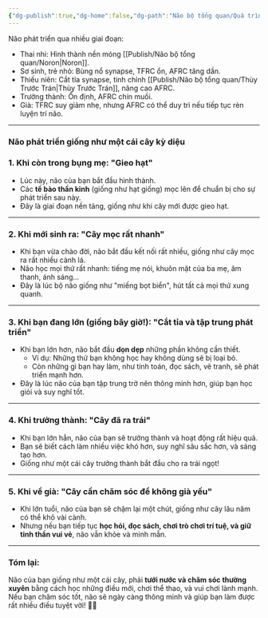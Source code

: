 ```yaml
---
{"dg-publish":true,"dg-home":false,"dg-path":"Não bộ tổng quan/Quá trình phát triển não.md","permalink":"/nao-bo-tong-quan/qua-trinh-phat-trien-nao/","dgPassFrontmatter":true,"noteIcon":"","created":"2025-01-01T22:47:22.351+07:00","updated":"2025-01-12T10:23:50.288+07:00"}
---
```


Não phát triển qua nhiều giai đoạn:  
- Thai nhi: Hình thành nền móng [[Publish/Não bộ tổng quan/Noron\|Noron]].
- Sơ sinh, trẻ nhỏ: Bùng nổ synapse, TFRC ổn, AFRC tăng dần.
- Thiếu niên: Cắt tỉa synapse, tinh chỉnh [[Publish/Não bộ tổng quan/Thùy Trước Trán\|Thùy Trước Trán]], nâng cao AFRC.
- Trưởng thành: Ổn định, AFRC chín muồi.
- Già: TFRC suy giảm nhẹ, nhưng AFRC có thể duy trì nếu tiếp tục rèn luyện trí não.
---
### **Não phát triển giống như một cái cây kỳ diệu**

### **1. Khi còn trong bụng mẹ: "Gieo hạt"**

- Lúc này, não của bạn bắt đầu hình thành.
- Các **tế bào thần kinh** (giống như hạt giống) mọc lên để chuẩn bị cho sự phát triển sau này.
- Đây là giai đoạn nền tảng, giống như khi cây mới được gieo hạt.

---

### **2. Khi mới sinh ra: "Cây mọc rất nhanh"**

- Khi bạn vừa chào đời, não bắt đầu kết nối rất nhiều, giống như cây mọc ra rất nhiều cành lá.
- Não học mọi thứ rất nhanh: tiếng mẹ nói, khuôn mặt của ba mẹ, âm thanh, ánh sáng...
- Đây là lúc bộ não giống như "miếng bọt biển", hút tất cả mọi thứ xung quanh.

---

### **3. Khi bạn đang lớn (giống bây giờ!): "Cắt tỉa và tập trung phát triển"**

- Khi bạn lớn hơn, não bắt đầu **dọn dẹp** những phần không cần thiết.
    - Ví dụ: Những thứ bạn không học hay không dùng sẽ bị loại bỏ.
    - Còn những gì bạn hay làm, như tính toán, đọc sách, vẽ tranh, sẽ phát triển mạnh hơn.
- Đây là lúc não của bạn tập trung trở nên thông minh hơn, giúp bạn học giỏi và suy nghĩ tốt.

---

### **4. Khi trưởng thành: "Cây đã ra trái"**

- Khi bạn lớn hẳn, não của bạn sẽ trưởng thành và hoạt động rất hiệu quả.
- Bạn sẽ biết cách làm nhiều việc khó hơn, suy nghĩ sâu sắc hơn, và sáng tạo hơn.
- Giống như một cái cây trưởng thành bắt đầu cho ra trái ngọt!

---

### **5. Khi về già: "Cây cần chăm sóc để không già yếu"**

- Khi lớn tuổi, não của bạn sẽ chậm lại một chút, giống như cây lâu năm có thể khô vài cành.
- Nhưng nếu bạn tiếp tục **học hỏi, đọc sách, chơi trò chơi trí tuệ, và giữ tinh thần vui vẻ**, não vẫn khỏe và minh mẫn.

---

### **Tóm lại:**

Não của bạn giống như một cái cây, phải **tưới nước và chăm sóc thường xuyên** bằng cách học những điều mới, chơi thể thao, và vui chơi lành mạnh. Nếu bạn chăm sóc tốt, não sẽ ngày càng thông minh và giúp bạn làm được rất nhiều điều tuyệt vời! 🌳✨
